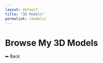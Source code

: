 ```yaml
---
layout: default
title: "3D Models"
permalink: /models/
---
```


<h1>Browse My 3D Models</h1>

<!-- Use the model-viewer element -->
<model-viewer alt="Neil Armstrong's Spacesuit from the Smithsonian Digitization Programs Office and National Air and Space Museum" src="/assets/models/NeilArmstrong.glb" ar environment-image="/assets/environments/moon_1k.hdr" poster="/assets/models/NeilArmstrong.webp" shadow-intensity="1" camera-controls touch-action="pan-y"></model-viewer>

<a href="javascript:history.back()" style="text-decoration: none; font-size: 1em;">⬅ Back</a>